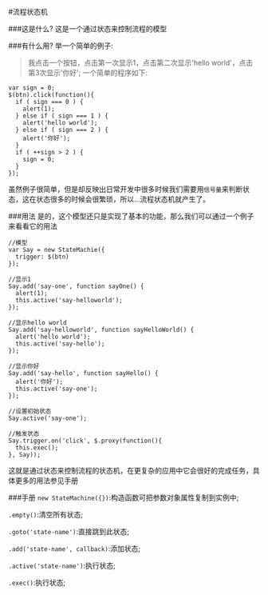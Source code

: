 #流程状态机

###这是什么?
这是一个通过状态来控制流程的模型

###有什么用?
举一个简单的例子:
>我点击一个按钮，点击第一次显示1，点击第二次显示'hello world'，点击第3次显示'你好';
一个简单的程序如下:
    
    var sign = 0;
    $(btn).click(function(){
      if ( sign === 0 ) {
        alert(1);
      } else if ( sign === 1 ) {
        alert('hello world');
      } else if ( sign === 2 ) {
        alert('你好');
      }
      if ( ++sign > 2 ) {
        sign = 0;
      }
    });
    
虽然例子很简单，但是却反映出日常开发中很多时候我们需要用`信号量`来判断状态，这在状态很多的时候会很繁琐，所以...流程状态机就产生了。

###用法
是的，这个模型还只是实现了基本的功能，那么我们可以通过一个例子来看看它的用法
    
    //模型
    var Say = new StateMachie({
      trigger: $(btn)
    });

    //显示1
    Say.add('say-one', function sayOne() {
      alert(1);
      this.active('say-helloworld');
    });

    //显示hello world
    Say.add('say-helloworld', function sayHelloWorld() {
      alert('hello world');
      this.active('say-hello');
    });

    //显示你好
    Say.add('say-hello', function sayHello() {
      alert('你好');
      this.active('say-one');
    });

    //设置初始状态
    Say.active('say-one');

    //触发状态
    Say.trigger.on('click', $.proxy(function(){
      this.exec();
    }, Say));
    
这就是通过状态来控制流程的状态机，在更复杂的应用中它会很好的完成任务，具体更多的用法参见手册

###手册
`new StateMachine({})`:构造函数可把参数对象属性复制到实例中;

`.empty()`:清空所有状态;

`.goto('state-name')`:直接跳到此状态;

`.add('state-name', callback)`:添加状态;

`.active('state-name')`:执行状态;

`.exec()`:执行状态;
  
